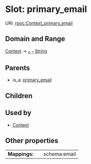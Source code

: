 
# Slot: primary_email




URI: [rpoc:Context_primary_email](https://pub.tech/schema/rpoc/Context_primary_email)


## Domain and Range

[Context](Context.md) &#8594;  <sub>0..1</sub> [String](types/String.md)

## Parents

 *  is_a: [primary_email](primary_email.md)

## Children


## Used by

 * [Context](Context.md)

## Other properties

|  |  |  |
| --- | --- | --- |
| **Mappings:** | | schema:email |

